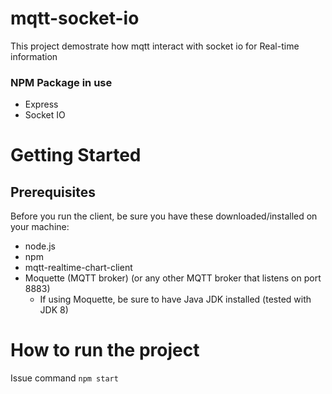 # mqtt-socket-io

This project demostrate how mqtt interact with socket io for Real-time information

### NPM Package in use

- Express
- Socket IO

# Getting Started

## Prerequisites

Before you run the client, be sure you have these downloaded/installed on your machine:

- node.js
- npm
- mqtt-realtime-chart-client
- Moquette (MQTT broker) (or any other MQTT broker that listens on port 8883)
  - If using Moquette, be sure to have Java JDK installed (tested with JDK 8)

# How to run the project

Issue command `npm start`
